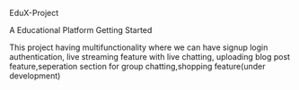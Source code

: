 EduX-Project

A Educational Platform
Getting Started

This project having multifunctionality where we can have signup login authentication, live streaming feature with live chatting, uploading blog post feature,seperation section for group chatting,shopping feature(under development)
